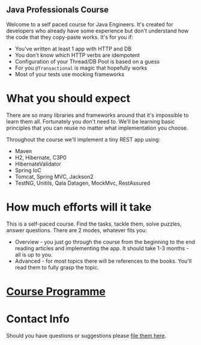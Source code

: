 Java Professionals Course
-----------------

Welcome to a self paced course for Java Engineers. It's created for developers who already have some experience but
don't understand how the code that they copy-paste works. It's for you if:
 
- You've written at least 1 app with HTTP and DB
- You don't know which HTTP verbs are idempotent
- Configuration of your Thread/DB Pool is based on a guess 
- For you `@Transactional` is magic that hopefully works
- Most of your tests use mocking frameworks

# What you should expect

There are so many libraries and frameworks around that it's impossible to learn them all. Fortunately you don't need to.
We'll be learning basic principles that you can reuse no matter what implementation you choose.

Throughout the course we'll implement a tiny REST app using:

* Maven
* H2, Hibernate, C3P0 
* HibernateValidator
* Spring IoC
* Tomcat, Spring MVC, Jackson2
* TestNG, Unitils, Qala Datagen, MockMvc, RestAssured

# How much efforts will it take

This is a self-paced course. Find the tasks, tackle them, solve puzzles, answer questions. There are 2 modes, whatever 
fits you:

* Overview - you just go through the course from the beginning to the end reading articles and implementing the app. 
It should take 1-3 months - all is up to you.
* Advanced - for most topics there will be references to the books. You'll read them to fully grasp the topic.

# [Course Programme](docs/programme.md)

# Contact Info

Should you have questions or suggestions please [file them here](https://github.com/qala-io/java-course/issues/new).